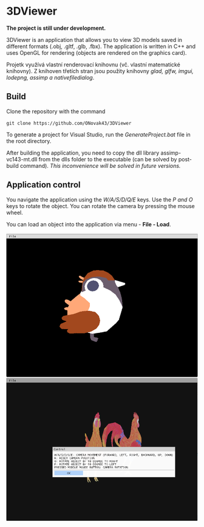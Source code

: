 # 3DViewer
**The project is still under development.**

3DViewer is an application that allows you to view 3D models saved in different formats (.obj, .gltf, .glb, .fbx). The application is written in C++ and uses OpenGL for rendering (objects are rendered on the graphics card).

Projetk využívá vlastní renderovací knihovnu (vč. vlastní matematické knihovny). Z knihoven třetích stran jsou použity knihovny *glad, glfw, imgui, lodepng, assimp a nativefiledialog*.

## Build
Clone the repository with the command 
```
git clone https://github.com/ONovak43/3DViewer
```
To generate a project for Visual Studio, run the *GenerateProject.bat* file in the root directory. 

After building the application, you need to copy the dll library assimp-vc143-mt.dll from the dlls folder to the executable (can be solved by post-build command). *This inconvenience will be solved in future versions.*

## Application control
You navigate the application using the *W/A/S/D/Q/E* keys. Use the *P and O* keys to rotate the object. You can rotate the camera by pressing the mouse wheel. 

You can load an object into the application via menu - **File - Load**.

![alt 3DViewer](https://raw.githubusercontent.com/ONovak43/3DViewer/master/3DViewer.png)
![alt Help v 3DViewer](https://raw.githubusercontent.com/ONovak43/3DViewer/master/3DViewer_help.png)
